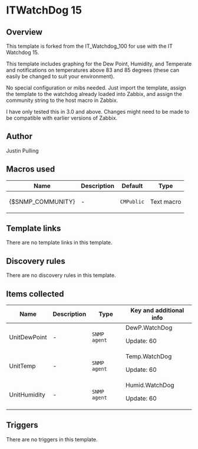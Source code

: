 # ITWatchDog 15

## Overview

This template is forked from the IT\_Watchdog\_100 for use with the IT Watchdog 15.


 


This template includes graphing for the Dew Point, Humidity, and Temperate and notifications on temperatures above 83 and 85 degrees (these can easily be changed to suit your environment).


 


No special configuration or mibs needed. Just import the template, assign the template to the watchdog already loaded into Zabbix, and assign the community string to the host macro in Zabbix.


 


I have only tested this in 3.0 and above. Changes might need to be made to be compatible with earlier versions of Zabbix.



## Author

Justin Pulling

## Macros used

|Name|Description|Default|Type|
|----|-----------|-------|----|
|{$SNMP_COMMUNITY}|<p>-</p>|`CMPublic`|Text macro|
## Template links

There are no template links in this template.

## Discovery rules

There are no discovery rules in this template.

## Items collected

|Name|Description|Type|Key and additional info|
|----|-----------|----|----|
|UnitDewPoint|<p>-</p>|`SNMP agent`|DewP.WatchDog<p>Update: 60</p>|
|UnitTemp|<p>-</p>|`SNMP agent`|Temp.WatchDog<p>Update: 60</p>|
|UnitHumidity|<p>-</p>|`SNMP agent`|Humid.WatchDog<p>Update: 60</p>|
## Triggers

There are no triggers in this template.

